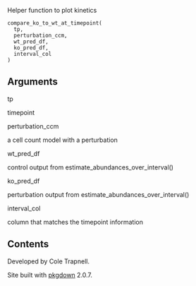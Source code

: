 Helper function to plot kinetics

    compare_ko_to_wt_at_timepoint(
      tp,
      perturbation_ccm,
      wt_pred_df,
      ko_pred_df,
      interval_col
    )

Arguments
---------

tp

timepoint

perturbation\_ccm

a cell count model with a perturbation

wt\_pred\_df

control output from estimate\_abundances\_over\_interval()

ko\_pred\_df

perturbation output from estimate\_abundances\_over\_interval()

interval\_col

column that matches the timepoint information

Contents
--------

Developed by Cole Trapnell.

Site built with [pkgdown](https://pkgdown.r-lib.org/) 2.0.7.